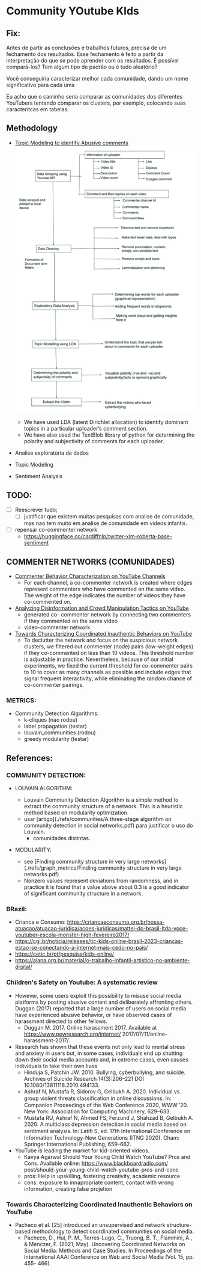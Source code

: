 # Community YOutube KIds 

## Fix:

Antes de partir as conclusões e trabalhos futuros, precisa de
um fechamento dos resultados. 
Esse fechamento é feito a partir da interpretação do que se pode aprender com os resultados.
É possível compará-los? 
Tem algum tipo de padrão ou é tudo aleatório? 

Você conseguiria caracterizar melhor cada comunidade, dando um nome significativo para cada uma

Eu acho que o caminho seria comparar as comunidades dos diferentes YouTubers tentando comparar 
os clusters, por exemplo, colocando suas caracterítcas em tabelas.


## Methodology

- [Topic Modeling to identify Abusive comments](./refs/Utilizing_Topic_Modelling_To_Identify_Abusive_Comments_On_YouTube.pdf)
    ![meth](./refs/meth.png) 
    - We have used LDA (latent Dirichlet allocation) to identify dominant topics in a particular 
    uploader’s comment section. 
    - We have also used the TextBlob library of python for determining the polarity and 
    subjectivity of comments for each uploader.

- Analise exploratoria de dados
- Topic Modeling
- Sentiment Analysis 

## TODO:
- [ ] Reescrever tudo;
    - [ ] justificar que existem muitas pesquisas com analise de comunidade, mas nao tem muito
    em analise de comunidade em videos infantis.
- [ ] repensar co-commenter network
    - https://huggingface.co/cardiffnlp/twitter-xlm-roberta-base-sentiment

## COMMENTER NETWORKS (COMUNIDADES)
- [Commenter Behavior Characterization on YouTube Channels](./refs/comment_behaviour_characterization.pdf)
    - For each channel, a co-commenter network is created where edges represent commenters who 
    have commented on the same video. 
    The weight of the edge indicates the number of videos they have co-commented on.
- [Analyzing Disinformation and Crowd Manipulation Tactics on YouTube](./refs/Analyzing_Disinformation_and_Crowd_Manipulation_Tactics_on_YouTube.pdf)
    - generated co- commenter network by connecting two commenters if they commented on the same video 
    - video-commenter network
- [Towards Characterizing Coordinated Inauthentic Behaviors on YouTube](./refs/coordinated_inauthentic_behaviour.pdf) 
    - To declutter the network and focus on the suspicious network clusters, we filtered out
    commenter (node) pairs (low-weight edges) if they co-commented on less than 10 videos.
    This threshold number is adjustable in practice. Nevertheless, because of our initial experiments, 
    we fixed the current threshold for co-commenter pairs to 10 to cover as many channels as possible 
    and include edges that signal frequent interactivity, while eliminating the random chance 
    of co-commenter pairings.

### METRICS:
- Community Detection Algorithms:
    - k-cliques (nao rodou)
    - label propagation (testar)
    - louvain_communities (rodou)
    - greedy modularity (testar)

## References:

### COMMUNITY DETECTION:
- LOUVAIN ALGORITHM:
    - Louvain Community Detection Algorithm is a simple method to extract the community structure 
    of a network. This is a heuristic method based on modularity optimization.
    - usar [artigo](./refs/communities/A three-stage algorithm on community detection in social networks.pdf)
    para justificar o uso do Louvain.
        - comunidades distintas.


- MODULARITY:
    - see [Finding community structure in very large networks](./refs/graph_metrics/Finding community structure in very large networks.pdf)
    - Nonzero values represent deviations from randomness, and in practice it is found
    that a value above about 0.3 is a good indicator of significant community structure in a network.

### BRazil:
- Crianca e Consumo: https://criancaeconsumo.org.br/nossa-atuacao/atuacao-juridica/acoes-juridicas/mattel-do-brasil-ltda-voce-youtuber-escola-monster-high-fevereiro2017/
- https://cgi.br/noticia/releases/tic-kids-online-brasil-2023-criancas-estao-se-conectando-a-internet-mais-cedo-no-pais/
- https://cetic.br/pt/pesquisa/kids-online/
- https://alana.org.br/material/o-trabalho-infantil-artistico-no-ambiente-digital/ 

### Children's Safety on Youtube: A systematic review

- However, some users exploit this possibility to misuse social media platforms by posting abusive
content and deliberately affronting others. Duggan (2017) reported that a large number of
users on social media have experienced abusive behavior, or have observed cases of
harassment directed to other fellows.
    - Duggan M. 2017. Online harassment 2017. Available at 
        https://www.pewresearch.org/internet/ 2017/07/11/online-harassment-2017/.
- Research has shown that these events not only lead to mental stress and anxiety in users but, 
in some cases, individuals end up shutting down their social media accounts and, in extreme cases, 
even causes individuals to take their own lives
    - Hinduja S, Patchin JW. 2010. Bullying, cyberbullying, and suicide. Archives of Suicide Research
    14(3):206–221 DOI 10.1080/13811118.2010.494133.
    - Ashraf N, Mustafa R, Sidorov G, Gelbukh A. 2020. Individual vs. group violent threats
    classiﬁcation in online discussions. In: Companion Proceedings of the Web Conference 2020,
    WWW ’20. New York: Association for Computing Machinery, 629–633.
    - Mustafa RU, Ashraf N, Ahmed FS, Ferzund J, Shahzad B, Gelbukh A. 2020. A multiclass
    depression detection in social media based on sentiment analysis. In: Latiﬁ S, ed. 17th
    International Conference on Information Technology-New Generations (ITNG 2020). Cham:
    Springer International Publishing, 659–662.
- YouTube is leading the market for kid-oriented videos.
    - Kavya Agarwal Should Your Young Child Watch YouTube? Pros and Cons. Available online: https://www.blackboardradio.com/
post/should-your-young-child-watch-youtube-pros-and-cons
    - pros: Help in upskilling, fostering creativity, academic resource
    - cons: exposure to innapropriate content, contact with wrong information, creating false projetion

### Towards Characterizing Coordinated Inauthentic Behaviors on YouTube

- Pacheco et al. [25] introduced an unsupervised and network structure-based methodology to 
detect coordinated communities on social media.
    - Pacheco, D., Hui, P. M., Torres-Lugo, C., Truong, B. T., Flammini, A., & Menczer, F. (2021,
    May). Uncovering Coordinated Networks on Social Media: Methods and Case Studies. In
    Proceedings of the International AAAI Conference on Web and Social Media (Vol. 15, pp. 455-
    466).
